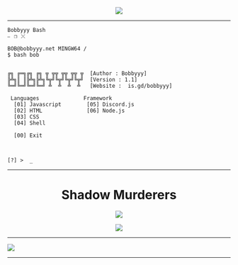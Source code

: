 <p align="center">
  <img src="https://cdn.discordapp.com/attachments/862653121201045508/1000612439613788170/standard_3.gif">
</p>


-----

```
Bobbyyy Bash													    ⎯⠀❐⠀⤬
```
```
BOB@bobbyyy.net MINGW64 / 
$ bash bob


╔╗ ╔═╗╔╗ ╔╗ ╦ ╦╦ ╦╦ ╦╦ ╦  [Author : Bobbyyy]
╠╩╗║ ║╠╩╗╠╩╗╚╦╝╚╦╝╚╦╝╚╦╝  [Version : 1.1]
╚═╝╚═╝╚═╝╚═╝ ╩  ╩  ╩  ╩	  [Website :  is.gd/bobbyyy]

 Languages              Framework
  [01] Javascript        [05] Discord.js
  [02] HTML              [06] Node.js
  [03] CSS
  [04] Shell

  [00] Exit
  
  
  
[?] >  _
```

-----

<h1 align="center">Shadow Murderers</h1>
<p align="center">
  <img src="https://c.tenor.com/nnL9_iloBGUAAAAC/uk-drill.gif">
</p>
<p align="center">
<a  href="https://discord.gg/XSB4Z8c9kZ"><img src="https://img.shields.io/badge/Discord-7289DA?style=for-the-badge&logo=discord&logoColor=white"></img></a>
</p>

-----

<img src="https://lanyard.cnrad.dev/api/855824999436648469" />

-----
